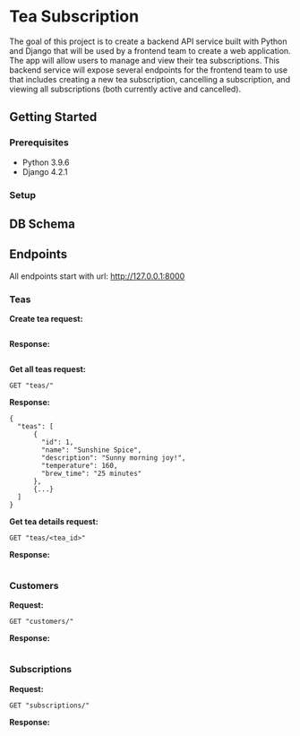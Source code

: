 # Tea Subscription
The goal of this project is to create a backend API service built with Python and Django that will be used by a frontend team to create a web application. The app will allow users to manage and view their tea subscriptions. This backend service will expose several endpoints for the frontend team to use that includes creating a new tea subscription, cancelling a subscription, and viewing all subscriptions (both currently active and cancelled).

## Getting Started
### Prerequisites
* Python 3.9.6
* Django 4.2.1

### Setup


## DB Schema

## Endpoints
All endpoints start with url: http://127.0.0.1:8000

### Teas 
**Create tea request:**
```

```

**Response:**
```

```

**Get all teas request:**
```
GET "teas/"
```

**Response:**
```
{
  "teas": [
      {
        "id": 1,
        "name": "Sunshine Spice",
        "description": "Sunny morning joy!",
        "temperature": 160,
        "brew_time": "25 minutes"
      },
      {...}
  ]
}
```

**Get tea details request:**
```
GET "teas/<tea_id>"
```

**Response:**
```

```

### Customers 
**Request:**
```
GET "customers/"
```

**Response:**
```

```

### Subscriptions
**Request:**
```
GET "subscriptions/"
```

**Response:**
```

```
